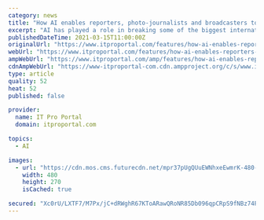 ```yaml
---
category: news
title: "How AI enables reporters, photo-journalists and broadcasters to humanise content"
excerpt: "AI has played a role in breaking some of the biggest international news stories of recent years. A key example is the ‘Panama Papers’ exposé, where machine learning helped an international team of researchers to identify loan agreements in more than 13 million records that were leaked to the press."
publishedDateTime: 2021-03-15T11:00:00Z
originalUrl: "https://www.itproportal.com/features/how-ai-enables-reporters-photo-journalists-and-broadcasters-to-humanise-content/"
webUrl: "https://www.itproportal.com/features/how-ai-enables-reporters-photo-journalists-and-broadcasters-to-humanise-content/"
ampWebUrl: "https://www.itproportal.com/amp/features/how-ai-enables-reporters-photo-journalists-and-broadcasters-to-humanise-content/"
cdnAmpWebUrl: "https://www-itproportal-com.cdn.ampproject.org/c/s/www.itproportal.com/amp/features/how-ai-enables-reporters-photo-journalists-and-broadcasters-to-humanise-content/"
type: article
quality: 52
heat: 52
published: false

provider:
  name: IT Pro Portal
  domain: itproportal.com

topics:
  - AI

images:
  - url: "https://cdn.mos.cms.futurecdn.net/mpr37pUgQUuEWNhxeEwmrK-480-80.jpg"
    width: 480
    height: 270
    isCached: true

secured: "Xc0rU/LXTF7/M7Px/jC+dRWghR67KToARawQRoNR85Db096qpCRpS9fNBz74PjHKGj0KrUctAx5HTMDerEESkD1tU+UTphunCwqcWrtUbhTWUirxRllRKbbvdxzTcguAYsCAD3vK0vOK2flLFV+arBoZ87o1WlEfc6lg8mCJ/cu2dPOPEoQmTO+5JPfSJbYKeaRnbooUJUU8uijP7oPlVvmNnT+r8dsnq1ZVUOZBOn34F+LG+BJiBjlTmogYhqRVr1fzrA3yzt3ZkFWBXv16TClprh9Q1H21TjIYG4h4D222JlqzgUbKCPPLytHv+PQbTiYNS3ptxrbs5GF26FsN9O6DCayKsjiMtcjckN9QlTo=;vATV8N6bmS/Sp4I/dVtHeQ=="
---
```


